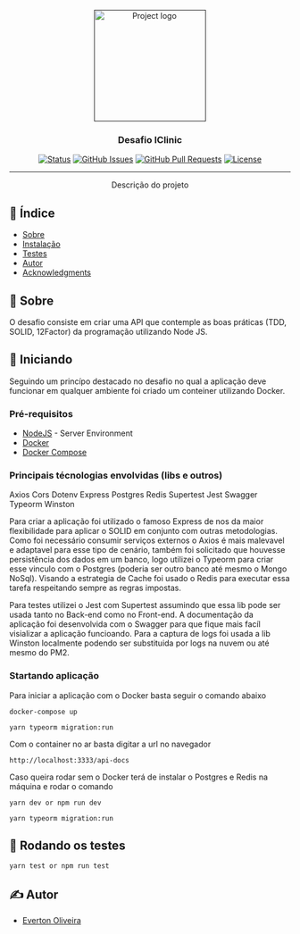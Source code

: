 <p align="center">
  <a href="" rel="noopener">
 <img width=200px height=200px src="https://s3.amazonaws.com/gupy5/production/companies/793/career/1049/images/2020-04-30_17-12_logo.png" alt="Project logo"></a>
</p>

<h3 align="center">Desafio IClinic</h3>

<div align="center">

[![Status](https://img.shields.io/badge/status-active-success.svg)]()
[![GitHub Issues](https://img.shields.io/github/issues/kylelobo/The-Documentation-Compendium.svg)](https://github.com/SDEverton/iclinic_test/issues)
[![GitHub Pull Requests](https://img.shields.io/github/issues-pr/kylelobo/The-Documentation-Compendium.svg)](https://github.com/SDEverton/iclinic_test/pulls)
[![License](https://img.shields.io/badge/license-MIT-blue.svg)](/LICENSE)

</div>

---

<p align="center"> Descrição do projeto
    <br> 
</p>

## 📝 Índice

- [Sobre](#about)
- [Instalação](#getting_started)
- [Testes](#tests)
- [Autor](#authors)
- [Acknowledgments](#acknowledgement)

## 🧐 Sobre <a name = "about"></a>

O desafio consiste em criar uma API que contemple as boas práticas (TDD, SOLID, 12Factor) da programação utilizando Node JS.

## 🏁 Iniciando <a name = "getting_started"></a>

Seguindo um princípo destacado no desafio no qual a aplicação deve funcionar em qualquer ambiente foi criado um conteiner utilizando Docker.


### Pré-requisitos

- [NodeJS](https://nodejs.org/en/) - Server Environment
- [Docker](https://docs.docker.com/engine/install/)
- [Docker Compose](https://docs.docker.com/compose/install/)

### Principais técnologias envolvidas (libs e outros)

Axios
Cors
Dotenv
Express
Postgres
Redis
Supertest
Jest
Swagger
Typeorm
Winston

Para criar a aplicação foi utilizado o famoso Express de nos da maior flexibilidade para aplicar o SOLID em conjunto com outras metodologias.
Como foi necessário consumir serviços externos o Axios é mais malevavel e adaptavel para esse tipo de cenário, também foi solicitado que houvesse persistência dos dados em um banco, logo utilizei o Typeorm para criar esse vinculo com o Postgres (poderia ser outro banco até mesmo o Mongo NoSql). Visando a estrategia de Cache foi usado o Redis para executar essa tarefa respeitando sempre as regras impostas. 

Para testes utilizei o Jest com Supertest assumindo que essa lib pode ser usada tanto no Back-end como no Front-end.
A documentação da aplicação foi desenvolvida com o Swagger para que fique mais facíl visializar a aplicação funcioando. Para a captura de logs foi usada a lib Winston localmente podendo ser substituida por logs na nuvem ou até mesmo do PM2.
### Startando aplicação

Para iniciar a aplicação com o Docker basta seguir o comando abaixo

```
docker-compose up

yarn typeorm migration:run
```

Com o container no ar basta digitar a url no navegador

```
http://localhost:3333/api-docs
```

Caso queira rodar sem o Docker terá de instalar o Postgres e Redis na máquina e rodar o comando

```
yarn dev or npm run dev

yarn typeorm migration:run
```

## 🔧 Rodando os testes <a name = "tests"></a>

```
yarn test or npm run test
```

## ✍️ Autor <a name = "authors"></a>

- [Everton Oliveira](https://github.com/SDEverton)

